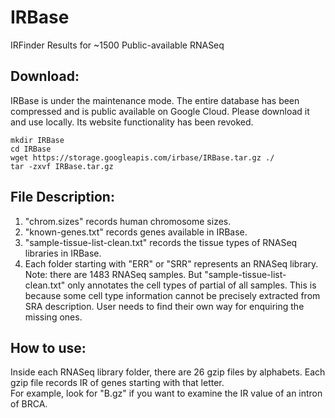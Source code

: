 # IRBase    
IRFinder Results for ~1500 Public-available RNASeq    

## Download:     
IRBase is under the maintenance mode. The entire database has been compressed and is public available on Google Cloud. Please download it and use locally. Its website functionality has been revoked.       
```
mkdir IRBase
cd IRBase
wget https://storage.googleapis.com/irbase/IRBase.tar.gz ./
tar -zxvf IRBase.tar.gz
```
    
## File Description:    
1. "chrom.sizes" records human chromosome sizes.    
2. "known-genes.txt" records genes available in IRBase.    
3. "sample-tissue-list-clean.txt" records the tissue types of RNASeq libraries in IRBase.    
4. Each folder starting with "ERR" or "SRR" represents an RNASeq library. Note: there are 1483 RNASeq samples. But "sample-tissue-list-clean.txt" only annotates the cell types of partial of all samples. This is because some cell type information cannot be precisely extracted from SRA description. User needs to find their own way for enquiring the missing ones.    
    
## How to use:    
Inside each RNASeq library folder, there are 26 gzip files by alphabets. Each gzip file records IR of genes starting with that letter.     
For example, look for "B.gz" if you want to examine the IR value of an intron of BRCA.    
